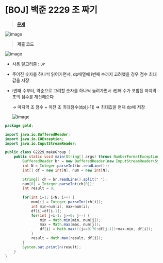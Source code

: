 # [BOJ] 백준 2229 조 짜기
> **[문제](https://www.acmicpc.net/problem/2229)**
> 
![image](https://user-images.githubusercontent.com/80896077/176178019-d1cbbef3-fe27-4010-af83-9e1b378baafe.png)

> **제출 코드**
> 
![image](https://user-images.githubusercontent.com/80896077/176178044-d9b78b9c-9da1-407d-864a-434287712843.png)

- 사용 알고리즘 : `DP`
- 주어진 숫자를 하나씩 읽어가면서, dp배열에 i번째 수까지 고려했을 경우 점수 최대값을 저장
- i번째 수부터, 역순으로 고려할 숫자를 하나씩 늘려가면서 i번째 수가 포함된 마지막 조의 점수를 계산해준다
    
    → 마지막 조 점수 + 이전 조 최대점수(dp[j-1]) ⇒ 최대값을 현재 dp에 저장
    
    ![image](https://user-images.githubusercontent.com/80896077/176178079-1914ef47-81e6-404a-97cb-53878d7f2d26.png)
    

```java
package gold;

import java.io.BufferedReader;
import java.io.IOException;
import java.io.InputStreamReader;

public class G2229_makeGroup {
	public static void main(String[] args) throws NumberFormatException, IOException {
		BufferedReader br = new BufferedReader(new InputStreamReader(System.in));
		int N = Integer.parseInt(br.readLine());
		int[] df = new int[N], num = new int[N];
		
		String[] ch = br.readLine().split(" ");
		num[0] = Integer.parseInt(ch[0]);
		int result = 0;
	
		for(int i=1; i<N; i++) {
			num[i] = Integer.parseInt(ch[i]);
			int min=num[i], max=num[i];
			df[i]=df[i-1];
			for(int j=i-1; j>=0; j--) {
				min = Math.min(min, num[j]);
				max = Math.max(max, num[j]);
				df[i] = Math.max(((j==0)?0:df[j-1])+max-min, df[i]);
			}
			result = Math.max(result, df[i]);
		}
		System.out.println(result);
	}
}
```
